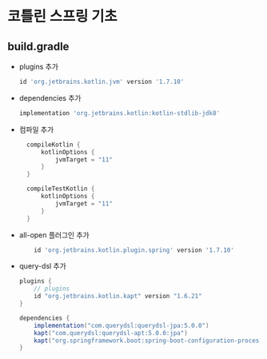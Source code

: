 # 코틀린 스프링 기초 

## build.gradle
* plugins 추가 
  ```gradle
  id 'org.jetbrains.kotlin.jvm' version '1.7.10'
  ```
* dependencies 추가 
  ```gradle
  implementation 'org.jetbrains.kotlin:kotlin-stdlib-jdk8'
  ```
* 컴파일 추가 
  ```gradle
    compileKotlin {
        kotlinOptions {
            jvmTarget = "11"
        }
    }

    compileTestKotlin {
        kotlinOptions {
            jvmTarget = "11"
        }
    }
  ```
  
* all-open 플러그인 추가 
  ```gradle
      id 'org.jetbrains.kotlin.plugin.spring' version '1.7.10'
  ```
  
* query-dsl 추가 
  ```gradle
  plugins {
      // plugins
      id "org.jetbrains.kotlin.kapt" version "1.6.21"
  }

  dependencies {
      implementation("com.querydsl:querydsl-jpa:5.0.0")
      kapt("com.querydsl:querydsl-apt:5.0.0:jpa")
      kapt("org.springframework.boot:spring-boot-configuration-processor")
  }
  
  ```
  

